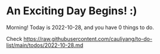 # An Exciting Day Begins! :)

Morning! Today is 2022-10-28, and you have 0 things to do.

Check https://raw.githubusercontent.com/cauliyang/to-do-list/main/todos/2022-10-28.md
